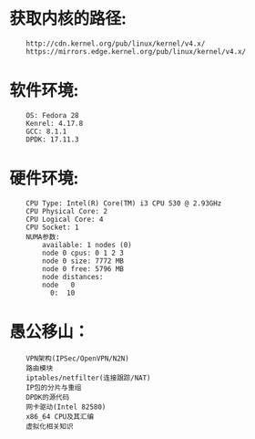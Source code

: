# 获取内核的路径:
        http://cdn.kernel.org/pub/linux/kernel/v4.x/
        https://mirrors.edge.kernel.org/pub/linux/kernel/v4.x/

# 软件环境:
        OS: Fedora 28
        Kenrel: 4.17.8
        GCC: 8.1.1
        DPDK: 17.11.3

# 硬件环境:
        CPU Type: Intel(R) Core(TM) i3 CPU 530 @ 2.93GHz
        CPU Physical Core: 2
        CPU Logical Core: 4
        CPU Socket: 1
        NUMA参数:
            available: 1 nodes (0)
            node 0 cpus: 0 1 2 3
            node 0 size: 7772 MB
            node 0 free: 5796 MB
            node distances:
            node   0
              0:  10

# 愚公移山：
        VPN架构(IPSec/OpenVPN/N2N)
        路由模块
        iptables/netfilter(连接跟踪/NAT)
        IP包的分片与重组
        DPDK的源代码
        网卡驱动(Intel 82580)
        x86_64 CPU及其汇编
        虚拟化相关知识


